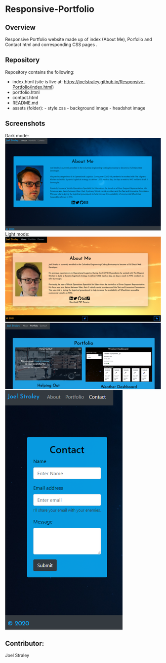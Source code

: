 # Responsive-Portfolio

## Overview

Responsive Portfolio website made up of index (About Me), Porfolio and Contact html and corresponding CSS pages
.
## Repository

Repository contains the following: 

* index.html (site is live at: https://joelstraley.github.io/Responsive-Portfolio/index.html)
* portfolio.html
* contact.html
* README.md
* assets (folder): 
      - style.css 
      - background image
      - headshot image

## Screenshots
Dark mode: 
![alt text](https://github.com/Joelstraley/Responsive-Portfolio/blob/main/Screenshot-About.png)
Light mode: 
![alt text](https://github.com/Joelstraley/Responsive-Portfolio/blob/main/Screenshot%20-%20About%20Me%20-%20Bright.png?raw=true)
![alt text](https://github.com/Joelstraley/Responsive-Portfolio/blob/main/Screenshot%20-%20Portfolio(UPDATED).png)
![alt text](https://github.com/Joelstraley/Responsive-Portfolio/blob/main/Screenshot-Contact.png)



## Contributor: 
Joel Straley
